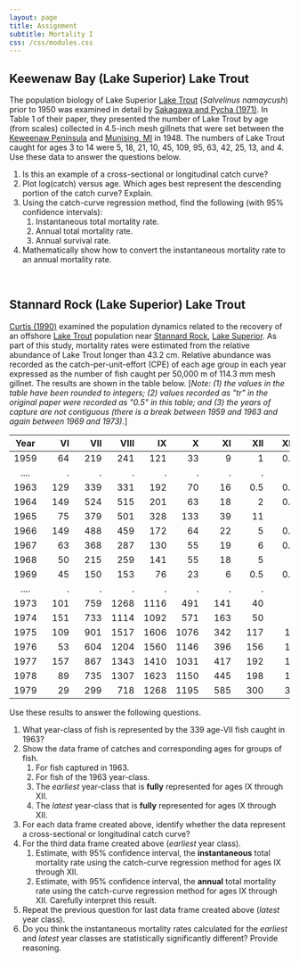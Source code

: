 ```yaml
---
layout: page
title: Assignment
subtitle: Mortality I
css: /css/modules.css
---
```


## Keewenaw Bay (Lake Superior) Lake Trout
The population biology of Lake Superior [Lake Trout](https://en.wikipedia.org/wiki/Lake_trout) (*Salvelinus namaycush*) prior to 1950 was examined in detail by [Sakagawa and Pycha (1971)](http://www.nrcresearchpress.com/doi/abs/10.1139/f71-011?journalCode=jfrbc). In Table 1 of their paper, they presented the number of Lake Trout by age (from scales) collected in 4.5-inch mesh gillnets that were set between the [Keweenaw Peninsula](https://en.wikipedia.org/wiki/Keweenaw_Peninsula) and [Munising, MI](https://en.wikipedia.org/wiki/Munising,_Michigan) in 1948. The numbers of Lake Trout caught for ages 3 to 14 were 5, 18, 21, 10, 45, 109, 95, 63, 42, 25, 13, and 4. Use these data to answer the questions below. 

1. Is this an example of a cross-sectional or longitudinal catch curve?
1. Plot log(catch) versus age. Which ages best represent the descending portion of the catch curve? Explain.
1. Using the catch-curve regression method, find the following (with 95% confidence intervals):
    1. Instantaneous total mortality rate.
    1. Annual total mortality rate.
    1. Annual survival rate.
1. Mathematically show how to convert the instantaneous mortality rate to an annual mortality rate.

&nbsp;

## Stannard Rock (Lake Superior) Lake Trout
[Curtis (1990)](http://www.glsc.usgs.gov/publications/1990/688) examined the population dynamics related to the recovery of an offshore [Lake Trout](https://en.wikipedia.org/wiki/Lake_trout) population near [Stannard Rock](https://en.wikipedia.org/wiki/Stannard_Rock_Light), [Lake Superior](https://en.wikipedia.org/wiki/Lake_Superior). As part of this study, mortality rates were estimated from the relative abundance of Lake Trout longer than 43.2 cm. Relative abundance was recorded as the catch-per-unit-effort (CPE) of each age group in each year expressed as the number of fish caught per 50,000 m of 114.3 mm mesh gillnet. The results are shown in the table below. [*Note: (1) the values in the table have been rounded to integers; (2) values recorded as "tr" in the original paper were recorded as "0.5" in this table; and (3) the years of capture are not contiguous (there is a break between 1959 and 1963 and again between 1969 and 1973).*]

| Year | &nbsp;&nbsp;&nbsp;&nbsp;&nbsp;&nbsp;VI | &nbsp;&nbsp;&nbsp;&nbsp;&nbsp;VII | &nbsp;&nbsp;&nbsp;&nbsp;VIII | &nbsp;&nbsp;&nbsp;&nbsp;&nbsp;&nbsp;IX | &nbsp;&nbsp;&nbsp;&nbsp;&nbsp;&nbsp;&nbsp;X | &nbsp;&nbsp;&nbsp;&nbsp;&nbsp;&nbsp;XI | &nbsp;&nbsp;&nbsp;&nbsp;&nbsp;XII | &nbsp;&nbsp;&nbsp;&nbsp;XIII | &nbsp;&nbsp;&nbsp;&nbsp;&nbsp;XIV |
|:----:|---:|---:|---:|---:|---:|---:|---:|---:|---:|
| 1959 | 64 | 219 | 241 | 121 | 33 | 9 | 1 | 0.5 | 1 |
| .... | . | . | . | . | . | . | . | . | . |
| 1963 | 129 | 339 | 331 | 192 | 70 | 16 | 0.5 | 0.5 | 0.5 |
| 1964 | 149 | 524 | 515 | 201 | 63 | 18 | 2 | 0.5 | 0.5 |
| 1965 | 75 | 379 | 501 | 328 | 133 | 39 | 11 | 1 | 0.5 |
| 1966 | 149 | 488 | 459 | 172 | 64 | 22 | 5 | 0.5 | 0.5 |
| 1967 | 63 | 368 | 287 | 130 | 55 | 19 | 6 | 0.5 | 0.5 |
| 1968 | 50 | 215 | 259 | 141 | 55 | 18 | 5 | 1 | 0.5 |
| 1969 | 45 | 150 | 153 | 76 | 23 | 6 | 0.5 | 0.5 | 0.5 |
| .... | . | . | . | . | . | . | . | . | . |
| 1973 | 101 | 759 | 1268 | 1116 | 491 | 141 | 40 | 4 | 0.5 |
| 1974 | 151 | 733 | 1114 | 1092 | 571 | 163 | 50 | 9 | 5 |
| 1975 | 109 | 901 | 1517 | 1606 | 1076 | 342 | 117 | 12 | 7 |
| 1976 | 53 | 604 | 1204 | 1560 | 1146 | 396 | 156 | 18 | 10 |
| 1977 | 157 | 867 | 1343 | 1410 | 1031 | 417 | 192 | 17 | 7 |
| 1978 | 89 | 735 | 1307 | 1623 | 1150 | 445 | 198 | 18 | 14 |
| 1979 | 29 | 299 | 718 | 1268 | 1195 | 585 | 300 | 36 | 14 |

Use these results to answer the following questions.
  
1. What year-class of fish is represented by the 339 age-VII fish caught in 1963?
1. Show the data frame of catches and corresponding ages for groups of fish.
    1. For fish captured in 1963.
    1. For fish of the 1963 year-class.
    1. The *earliest* year-class that is **fully** represented for ages IX through XII.
    1. The *latest* year-class that is **fully** represented for ages IX through XII.
1. For each data frame created above, identify whether the data represent a cross-sectional or longitudinal catch curve?
1. For the third data frame created above (*earliest* year class).
    1. Estimate, with 95% confidence interval, the **instantaneous** total mortality rate using the catch-curve regression method for ages IX through XII.
    1. Estimate, with 95% confidence interval, the **annual** total mortality rate using the catch-curve regression method for ages IX through XII. Carefully interpret this result.
1. Repeat the previous question for last data frame created above (*latest* year class).
1. Do you think the instantaneous mortality rates calculated for the *earliest* and *latest* year classes are statistically significantly different? Provide reasoning.
